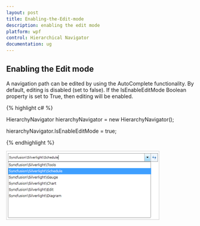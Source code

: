 ```yaml
---
layout: post
title: Enabling-the-Edit-mode
description: enabling the edit mode
platform: wpf
control: Hierarchical Navigator
documentation: ug
---
```


## Enabling the Edit mode

A navigation path can be edited by using the AutoComplete functionality. By default, editing is disabled (set to false). If the IsEnableEditMode Boolean property is set to True, then editing will be enabled.


{% highlight c# %}


HierarchyNavigator hierarchyNavigator = new HierarchyNavigator();

hierarchyNavigator.IsEnableEditMode = true;


{% endhighlight  %}


![](Enabling-the-Edit-mode_images/Enabling-the-Edit-mode_img1.png)



